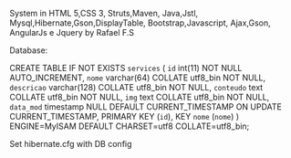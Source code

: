 System in HTML 5,CSS 3, Struts,Maven, Java,Jstl, Mysql,Hibernate,Gson,DisplayTable, Bootstrap,Javascript,
Ajax,Gson, AngularJs e Jquery by Rafael F.S

Database:

CREATE TABLE IF NOT EXISTS `services` (
  `id` int(11) NOT NULL AUTO_INCREMENT,
  `nome` varchar(64) COLLATE utf8_bin NOT NULL,
  `descricao` varchar(128) COLLATE utf8_bin NOT NULL,
  `conteudo` text COLLATE utf8_bin NOT NULL,
  `img` text COLLATE utf8_bin NOT NULL,
  `data_mod` timestamp NULL DEFAULT CURRENT_TIMESTAMP ON UPDATE CURRENT_TIMESTAMP,
  PRIMARY KEY (`id`),
  KEY `nome` (`nome`)
) ENGINE=MyISAM DEFAULT CHARSET=utf8 COLLATE=utf8_bin;




Set hibernate.cfg with DB config
